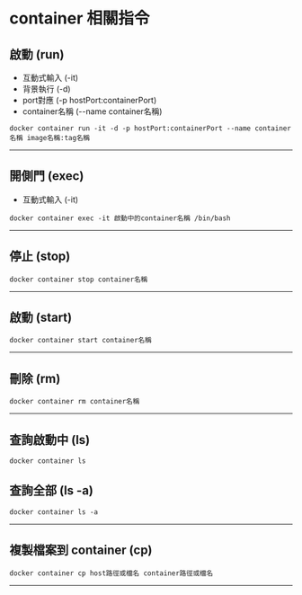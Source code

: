 
# container 相關指令


## 啟動 (run) 
- 互動式輸入 (-it) 
- 背景執行 (-d)
- port對應 (-p hostPort:containerPort)
- container名稱 (--name container名稱)

```
docker container run -it -d -p hostPort:containerPort --name container名稱 image名稱:tag名稱
```

---

## 開側門 (exec) 
- 互動式輸入 (-it) 

```
docker container exec -it 啟動中的container名稱 /bin/bash
```

---

## 停止 (stop)

```
docker container stop container名稱
```

---

## 啟動 (start)

```
docker container start container名稱
```

---

## 刪除 (rm)

```
docker container rm container名稱
```

---

## 查詢啟動中 (ls)
```
docker container ls
```

## 查詢全部 (ls -a)
```
docker container ls -a
```

---

## 複製檔案到 container (cp)
```
docker container cp host路徑或檔名 container路徑或檔名
```

---
